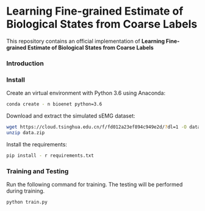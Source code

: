 # Learning Fine-grained Estimate of Biological States from Coarse Labels

This repository contains an official implementation of **Learning Fine-grained Estimate of Biological States from Coarse Labels**

### Introduction


### Install
Create an virtual environment with Python 3.6 using Anaconda:
```bash
conda create - n bioenet python=3.6
```

Download and extract the simulated sEMG dataset:
```bash
wget https://cloud.tsinghua.edu.cn/f/fd012a23ef894c949e2d/?dl=1 -O data.zip
unzip data.zip
```

Install the requirements:
```bash
pip install - r requirements.txt
```

### Training and Testing
Run the following command for training. The testing will be performed during training.
```bash
python train.py
```
